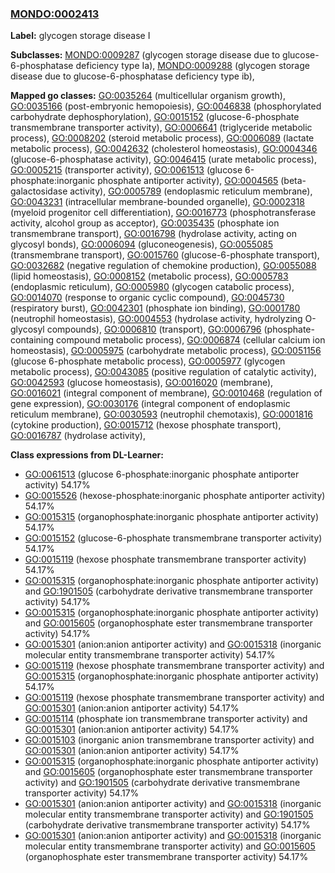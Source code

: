 
### [MONDO:0002413](http://purl.obolibrary.org/obo/MONDO_0002413)
**Label:** glycogen storage disease I

**Subclasses:** [MONDO:0009287](http://purl.obolibrary.org/obo/MONDO_0009287) (glycogen storage disease due to glucose-6-phosphatase deficiency type Ia), [MONDO:0009288](http://purl.obolibrary.org/obo/MONDO_0009288) (glycogen storage disease due to glucose-6-phosphatase deficiency type ib), 

**Mapped go classes:** [GO:0035264](http://purl.obolibrary.org/obo/GO_0035264) (multicellular organism growth), [GO:0035166](http://purl.obolibrary.org/obo/GO_0035166) (post-embryonic hemopoiesis), [GO:0046838](http://purl.obolibrary.org/obo/GO_0046838) (phosphorylated carbohydrate dephosphorylation), [GO:0015152](http://purl.obolibrary.org/obo/GO_0015152) (glucose-6-phosphate transmembrane transporter activity), [GO:0006641](http://purl.obolibrary.org/obo/GO_0006641) (triglyceride metabolic process), [GO:0008202](http://purl.obolibrary.org/obo/GO_0008202) (steroid metabolic process), [GO:0006089](http://purl.obolibrary.org/obo/GO_0006089) (lactate metabolic process), [GO:0042632](http://purl.obolibrary.org/obo/GO_0042632) (cholesterol homeostasis), [GO:0004346](http://purl.obolibrary.org/obo/GO_0004346) (glucose-6-phosphatase activity), [GO:0046415](http://purl.obolibrary.org/obo/GO_0046415) (urate metabolic process), [GO:0005215](http://purl.obolibrary.org/obo/GO_0005215) (transporter activity), [GO:0061513](http://purl.obolibrary.org/obo/GO_0061513) (glucose 6-phosphate:inorganic phosphate antiporter activity), [GO:0004565](http://purl.obolibrary.org/obo/GO_0004565) (beta-galactosidase activity), [GO:0005789](http://purl.obolibrary.org/obo/GO_0005789) (endoplasmic reticulum membrane), [GO:0043231](http://purl.obolibrary.org/obo/GO_0043231) (intracellular membrane-bounded organelle), [GO:0002318](http://purl.obolibrary.org/obo/GO_0002318) (myeloid progenitor cell differentiation), [GO:0016773](http://purl.obolibrary.org/obo/GO_0016773) (phosphotransferase activity, alcohol group as acceptor), [GO:0035435](http://purl.obolibrary.org/obo/GO_0035435) (phosphate ion transmembrane transport), [GO:0016798](http://purl.obolibrary.org/obo/GO_0016798) (hydrolase activity, acting on glycosyl bonds), [GO:0006094](http://purl.obolibrary.org/obo/GO_0006094) (gluconeogenesis), [GO:0055085](http://purl.obolibrary.org/obo/GO_0055085) (transmembrane transport), [GO:0015760](http://purl.obolibrary.org/obo/GO_0015760) (glucose-6-phosphate transport), [GO:0032682](http://purl.obolibrary.org/obo/GO_0032682) (negative regulation of chemokine production), [GO:0055088](http://purl.obolibrary.org/obo/GO_0055088) (lipid homeostasis), [GO:0008152](http://purl.obolibrary.org/obo/GO_0008152) (metabolic process), [GO:0005783](http://purl.obolibrary.org/obo/GO_0005783) (endoplasmic reticulum), [GO:0005980](http://purl.obolibrary.org/obo/GO_0005980) (glycogen catabolic process), [GO:0014070](http://purl.obolibrary.org/obo/GO_0014070) (response to organic cyclic compound), [GO:0045730](http://purl.obolibrary.org/obo/GO_0045730) (respiratory burst), [GO:0042301](http://purl.obolibrary.org/obo/GO_0042301) (phosphate ion binding), [GO:0001780](http://purl.obolibrary.org/obo/GO_0001780) (neutrophil homeostasis), [GO:0004553](http://purl.obolibrary.org/obo/GO_0004553) (hydrolase activity, hydrolyzing O-glycosyl compounds), [GO:0006810](http://purl.obolibrary.org/obo/GO_0006810) (transport), [GO:0006796](http://purl.obolibrary.org/obo/GO_0006796) (phosphate-containing compound metabolic process), [GO:0006874](http://purl.obolibrary.org/obo/GO_0006874) (cellular calcium ion homeostasis), [GO:0005975](http://purl.obolibrary.org/obo/GO_0005975) (carbohydrate metabolic process), [GO:0051156](http://purl.obolibrary.org/obo/GO_0051156) (glucose 6-phosphate metabolic process), [GO:0005977](http://purl.obolibrary.org/obo/GO_0005977) (glycogen metabolic process), [GO:0043085](http://purl.obolibrary.org/obo/GO_0043085) (positive regulation of catalytic activity), [GO:0042593](http://purl.obolibrary.org/obo/GO_0042593) (glucose homeostasis), [GO:0016020](http://purl.obolibrary.org/obo/GO_0016020) (membrane), [GO:0016021](http://purl.obolibrary.org/obo/GO_0016021) (integral component of membrane), [GO:0010468](http://purl.obolibrary.org/obo/GO_0010468) (regulation of gene expression), [GO:0030176](http://purl.obolibrary.org/obo/GO_0030176) (integral component of endoplasmic reticulum membrane), [GO:0030593](http://purl.obolibrary.org/obo/GO_0030593) (neutrophil chemotaxis), [GO:0001816](http://purl.obolibrary.org/obo/GO_0001816) (cytokine production), [GO:0015712](http://purl.obolibrary.org/obo/GO_0015712) (hexose phosphate transport), [GO:0016787](http://purl.obolibrary.org/obo/GO_0016787) (hydrolase activity), 

**Class expressions from DL-Learner:**

- [GO:0061513](http://purl.obolibrary.org/obo/GO_0061513) (glucose 6-phosphate:inorganic phosphate antiporter activity) 54.17%
- [GO:0015526](http://purl.obolibrary.org/obo/GO_0015526) (hexose-phosphate:inorganic phosphate antiporter activity) 54.17%
- [GO:0015315](http://purl.obolibrary.org/obo/GO_0015315) (organophosphate:inorganic phosphate antiporter activity) 54.17%
- [GO:0015152](http://purl.obolibrary.org/obo/GO_0015152) (glucose-6-phosphate transmembrane transporter activity) 54.17%
- [GO:0015119](http://purl.obolibrary.org/obo/GO_0015119) (hexose phosphate transmembrane transporter activity) 54.17%
- [GO:0015315](http://purl.obolibrary.org/obo/GO_0015315) (organophosphate:inorganic phosphate antiporter activity) and [GO:1901505](http://purl.obolibrary.org/obo/GO_1901505) (carbohydrate derivative transmembrane transporter activity) 54.17%
- [GO:0015315](http://purl.obolibrary.org/obo/GO_0015315) (organophosphate:inorganic phosphate antiporter activity) and [GO:0015605](http://purl.obolibrary.org/obo/GO_0015605) (organophosphate ester transmembrane transporter activity) 54.17%
- [GO:0015301](http://purl.obolibrary.org/obo/GO_0015301) (anion:anion antiporter activity) and [GO:0015318](http://purl.obolibrary.org/obo/GO_0015318) (inorganic molecular entity transmembrane transporter activity) 54.17%
- [GO:0015119](http://purl.obolibrary.org/obo/GO_0015119) (hexose phosphate transmembrane transporter activity) and [GO:0015315](http://purl.obolibrary.org/obo/GO_0015315) (organophosphate:inorganic phosphate antiporter activity) 54.17%
- [GO:0015119](http://purl.obolibrary.org/obo/GO_0015119) (hexose phosphate transmembrane transporter activity) and [GO:0015301](http://purl.obolibrary.org/obo/GO_0015301) (anion:anion antiporter activity) 54.17%
- [GO:0015114](http://purl.obolibrary.org/obo/GO_0015114) (phosphate ion transmembrane transporter activity) and [GO:0015301](http://purl.obolibrary.org/obo/GO_0015301) (anion:anion antiporter activity) 54.17%
- [GO:0015103](http://purl.obolibrary.org/obo/GO_0015103) (inorganic anion transmembrane transporter activity) and [GO:0015301](http://purl.obolibrary.org/obo/GO_0015301) (anion:anion antiporter activity) 54.17%
- [GO:0015315](http://purl.obolibrary.org/obo/GO_0015315) (organophosphate:inorganic phosphate antiporter activity) and [GO:0015605](http://purl.obolibrary.org/obo/GO_0015605) (organophosphate ester transmembrane transporter activity) and [GO:1901505](http://purl.obolibrary.org/obo/GO_1901505) (carbohydrate derivative transmembrane transporter activity) 54.17%
- [GO:0015301](http://purl.obolibrary.org/obo/GO_0015301) (anion:anion antiporter activity) and [GO:0015318](http://purl.obolibrary.org/obo/GO_0015318) (inorganic molecular entity transmembrane transporter activity) and [GO:1901505](http://purl.obolibrary.org/obo/GO_1901505) (carbohydrate derivative transmembrane transporter activity) 54.17%
- [GO:0015301](http://purl.obolibrary.org/obo/GO_0015301) (anion:anion antiporter activity) and [GO:0015318](http://purl.obolibrary.org/obo/GO_0015318) (inorganic molecular entity transmembrane transporter activity) and [GO:0015605](http://purl.obolibrary.org/obo/GO_0015605) (organophosphate ester transmembrane transporter activity) 54.17%


